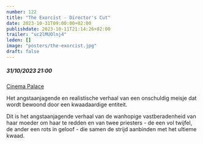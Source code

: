 ```yaml
---
number: 122
title: "The Exorcist - Director's Cut"
date: 2023-10-31T09:00:00+02:00
publishdate: 2023-10-11T21:14:26+02:00
trailer: "uc2lMUOlnj4"
leden: []
image: "posters/the-exorcist.jpg"
draft: false
---
```


##### 31/10/2023 21:00

[Cinema Palace](https://cinema-palace.be/nl/film/exorcist-directors-cut-4k)

 Het angstaanjagende en realistische verhaal van een onschuldig meisje dat wordt
 bewoond door een kwaadaardige entiteit.
 <!--more-->
Dit is het angstaanjagende verhaal van de wanhopige vastberadenheid van haar
 moeder om haar te redden en van twee priesters - de een vol twijfel,
 de ander een rots in geloof - die samen de strijd aanbinden met het ultieme kwaad.
